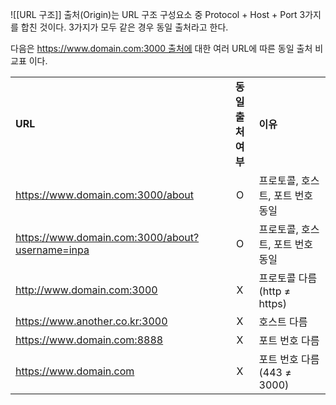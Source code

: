 ![[URL 구조]]
출처(Origin)는 URL 구조 구성요소 중 Protocol + Host + Port 3가지를 합친 것이다.
3가지가 모두 같은 경우 동일 출처라고 한다.

다음은 https://www.domain.com:3000 출처에 대한 여러 URL에 따른 동일 출처 비교표 이다.

|   |   |   |
|---|:---:|---|
|**URL**|**동일 출처<br>여부**|**이유**|
|https://www.domain.com:3000/about|O|프로토콜, 호스트, 포트 번호 동일|
|https://www.domain.com:3000/about?username=inpa|O|프로토콜, 호스트, 포트 번호 동일|
|http://www.domain.com:3000|X|프로토콜 다름 (http ≠ https)|
|https://www.another.co.kr:3000|X|호스트 다름|
|https://www.domain.com:8888|X|포트 번호 다름|
|https://www.domain.com|X|포트 번호 다름 (443 ≠ 3000)|
